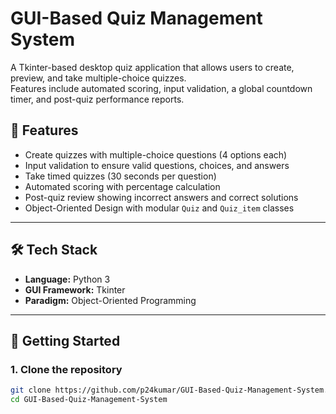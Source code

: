 # GUI-Based Quiz Management System

A Tkinter-based desktop quiz application that allows users to create, preview, and take multiple-choice quizzes.  
Features include automated scoring, input validation, a global countdown timer, and post-quiz performance reports.  

## 🎯 Features
- Create quizzes with multiple-choice questions (4 options each)
- Input validation to ensure valid questions, choices, and answers
- Take timed quizzes (30 seconds per question)
- Automated scoring with percentage calculation
- Post-quiz review showing incorrect answers and correct solutions
- Object-Oriented Design with modular `Quiz` and `Quiz_item` classes

---

## 🛠️ Tech Stack
- **Language:** Python 3  
- **GUI Framework:** Tkinter  
- **Paradigm:** Object-Oriented Programming  

---

## 🚀 Getting Started

### 1. Clone the repository
```bash
git clone https://github.com/p24kumar/GUI-Based-Quiz-Management-System.git
cd GUI-Based-Quiz-Management-System
